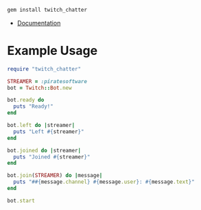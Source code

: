
```sh
gem install twitch_chatter
```

- [Documentation](https://rubydoc.info/gems/twitch_chatter)

# Example Usage

```ruby
require "twitch_chatter"

STREAMER = :piratesoftware
bot = Twitch::Bot.new

bot.ready do
  puts "Ready!"
end

bot.left do |streamer|
  puts "Left #{streamer}"
end

bot.joined do |streamer|
  puts "Joined #{streamer}"
end

bot.join(STREAMER) do |message|
  puts "##{message.channel} #{message.user}: #{message.text}"
end

bot.start
```


